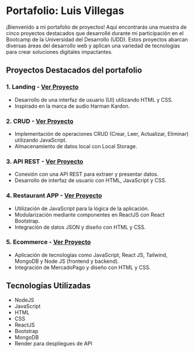 # Portafolio: Luis Villegas
¡Bienvenido a mi portafolio de proyectos! Aquí encontrarás una muestra de cinco proyectos destacados que desarrollé durante mi participación en el Bootcamp de la Universidad del Desarrollo (UDD). Estos proyectos abarcan diversas áreas del desarrollo web y aplican una variedad de tecnologías para crear soluciones digitales impactantes.

## Proyectos Destacados del portafolio

### 1. Landing - [Ver Proyecto](https://luvime.github.io/proyecto-1-landing-venta/)
   - Desarrollo de una interfaz de usuario (UI) utilizando HTML y CSS.
   - Inspirado en la marca de audio Harman Kardon.

### 2. CRUD - [Ver Proyecto](https://luvime.github.io/proyecto-2-Aplicacion-CRUD/)
   - Implementación de operaciones CRUD (Crear, Leer, Actualizar, Eliminar) utilizando JavaScript.
   - Almacenamiento de datos local con Local Storage.

### 3. API REST - [Ver Proyecto](https://luvime.github.io/proyecto-3-Tablero-Datos/)
   - Conexión con una API REST para extraer y presentar datos.
   - Desarrollo de interfaz de usuario con HTML, JavaScript y CSS.

### 4. Restaurant APP - [Ver Proyecto](https://luvime.github.io/Proyecto-4-Aplicacion-Restaurante/)
   - Utilización de JavaScript para la lógica de la aplicación.
   - Modularización mediante componentes en ReactJS con React Bootstrap.
   - Integración de datos JSON y diseño con HTML y CSS.

### 5. Ecommerce - [Ver Proyecto](https://luvime.github.io/proyecto-comercio-electronico/)
   - Aplicación de tecnologías como JavaScript, React JS, Tailwind, MongoDB y Node JS (frontend y backend).
   - Integración de MercadoPago y diseño con HTML y CSS.

## Tecnologías Utilizadas
   - NodeJS
   - JavaScript
   - HTML
   - CSS
   - ReactJS
   - Bootstrap
   - MongoDB
   - Render para despliegues de API